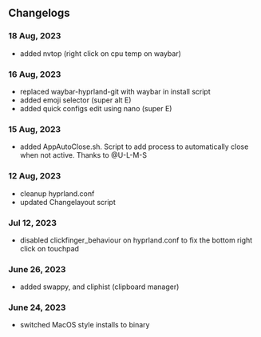 ## Changelogs

### 18 Aug, 2023
- added nvtop (right click on cpu temp on waybar)

### 16 Aug, 2023
- replaced waybar-hyprland-git with waybar in install script
- added emoji selector (super alt E)
- added quick configs edit using nano (super E)
  
### 15 Aug, 2023
- added AppAutoClose.sh. Script to add process to automatically close when not active. Thanks to @U-L-M-S

### 12 Aug, 2023
- cleanup hyprland.conf
- updated Changelayout script

### Jul 12, 2023
- disabled clickfinger_behaviour on hyprland.conf to fix the bottom right click on touchpad

### June 26, 2023
- added swappy, and cliphist (clipboard manager)

### June 24, 2023
- switched MacOS style installs to binary
